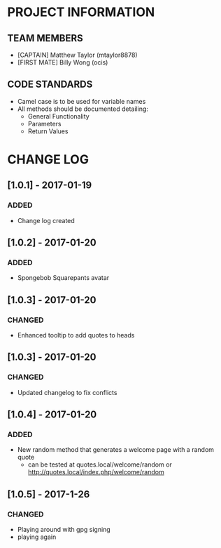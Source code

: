 # PROJECT INFORMATION
## TEAM MEMBERS
- [CAPTAIN]    Matthew Taylor (mtaylor8878)  
- [FIRST MATE] Billy Wong     (ocis)  

## CODE STANDARDS
- Camel case is to be used for variable names
- All methods should be documented detailing:
  * General Functionality
  * Parameters
  * Return Values  

# CHANGE LOG

## [1.0.1] - 2017-01-19
### ADDED
- Change log created

## [1.0.2] - 2017-01-20
### ADDED
- Spongebob Squarepants avatar

## [1.0.3] - 2017-01-20
### CHANGED
- Enhanced tooltip to add quotes to heads

## [1.0.3] - 2017-01-20
### CHANGED
- Updated changelog to fix conflicts

## [1.0.4] - 2017-01-20
### ADDED
- New random method that generates a welcome page with a random quote
  - can be tested at quotes.local/welcome/random or http://quotes.local/index.php/welcome/random
## [1.0.5] - 2017-1-26
### CHANGED
- Playing around with gpg signing
- playing again
